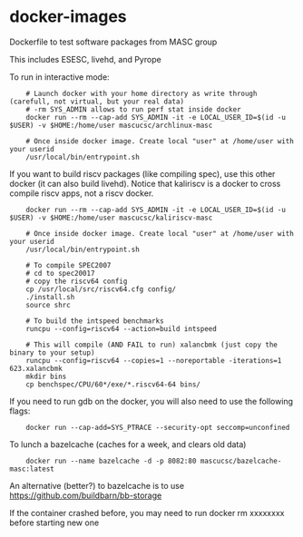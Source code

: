 # docker-images

 Dockerfile to test software packages from MASC group

 This includes ESESC, livehd, and Pyrope

 To run in interactive mode:

```
    # Launch docker with your home directory as write through (carefull, not virtual, but your real data)
    # -rm SYS_ADMIN allows to run perf stat inside docker
    docker run --rm --cap-add SYS_ADMIN -it -e LOCAL_USER_ID=$(id -u $USER) -v $HOME:/home/user mascucsc/archlinux-masc

    # Once inside docker image. Create local "user" at /home/user with your userid
    /usr/local/bin/entrypoint.sh
```

If you want to build riscv packages (like compiling spec), use this other
docker (it can also build livehd). Notice that kaliriscv is a docker to cross
compile riscv apps, not a riscv docker.

```
    docker run --rm --cap-add SYS_ADMIN -it -e LOCAL_USER_ID=$(id -u $USER) -v $HOME:/home/user mascucsc/kaliriscv-masc

    # Once inside docker image. Create local "user" at /home/user with your userid
    /usr/local/bin/entrypoint.sh

    # To compile SPEC2007
    # cd to spec20017
    # copy the riscv64 config
    cp /usr/local/src/riscv64.cfg config/
    ./install.sh
    source shrc

    # To build the intspeed benchmarks
    runcpu --config=riscv64 --action=build intspeed

    # This will compile (AND FAIL to run) xalancbmk (just copy the binary to your setup)
    runcpu --config=riscv64 --copies=1 --noreportable -iterations=1 623.xalancbmk
    mkdir bins
    cp benchspec/CPU/60*/exe/*.riscv64-64 bins/
```

If you need to run gdb on the docker, you will also need to use the following flags:

```
    docker run --cap-add=SYS_PTRACE --security-opt seccomp=unconfined
```

To lunch a bazelcache (caches for a week, and clears old data)

```
    docker run --name bazelcache -d -p 8082:80 mascucsc/bazelcache-masc:latest
```

An alternative (better?) to bazelcache is to use https://github.com/buildbarn/bb-storage

If the container crashed before, you may need to run docker rm xxxxxxxx before starting new one

